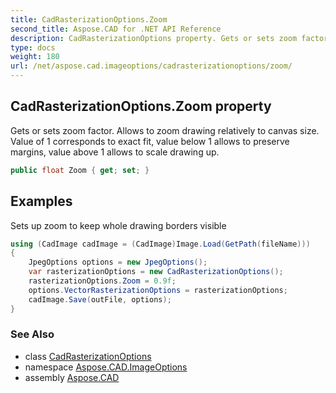 ```yaml
---
title: CadRasterizationOptions.Zoom
second_title: Aspose.CAD for .NET API Reference
description: CadRasterizationOptions property. Gets or sets zoom factor. Allows to zoom drawing relatively to canvas size. Value of 1 corresponds to exact fit value below 1 allows to preserve margins value above 1 allows to scale drawing up
type: docs
weight: 180
url: /net/aspose.cad.imageoptions/cadrasterizationoptions/zoom/
---
```

## CadRasterizationOptions.Zoom property

Gets or sets zoom factor. Allows to zoom drawing relatively to canvas size. Value of 1 corresponds to exact fit, value below 1 allows to preserve margins, value above 1 allows to scale drawing up.

```csharp
public float Zoom { get; set; }
```

## Examples

Sets up zoom to keep whole drawing borders visible

```csharp
using (CadImage cadImage = (CadImage)Image.Load(GetPath(fileName)))
{
    JpegOptions options = new JpegOptions();
    var rasterizationOptions = new CadRasterizationOptions();
    rasterizationOptions.Zoom = 0.9f;
    options.VectorRasterizationOptions = rasterizationOptions;
    cadImage.Save(outFile, options);
}
```

### See Also

* class [CadRasterizationOptions](../)
* namespace [Aspose.CAD.ImageOptions](../../../aspose.cad.imageoptions/)
* assembly [Aspose.CAD](../../../)


